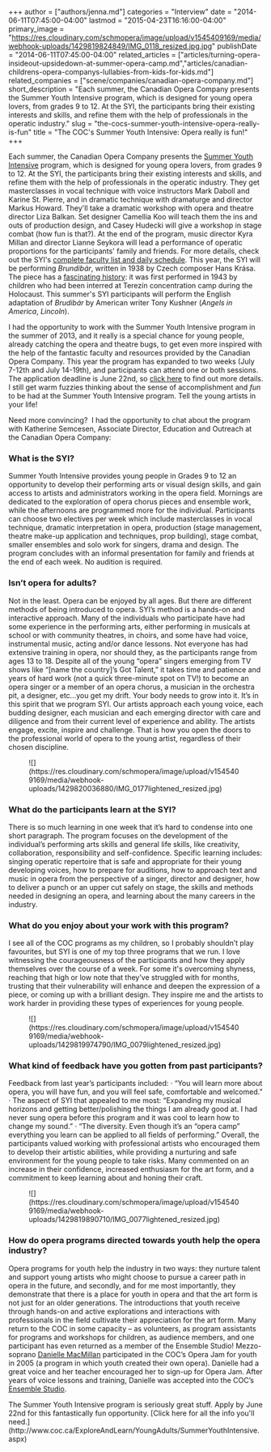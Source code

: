 +++
author = ["authors/jenna.md"]
categories = "Interview"
date = "2014-06-11T07:45:00-04:00"
lastmod = "2015-04-23T16:16:00-04:00"
primary_image = "https://res.cloudinary.com/schmopera/image/upload/v1545409169/media/webhook-uploads/1429819824849/IMG_0118_resized.jpg.jpg"
publishDate = "2014-06-11T07:45:00-04:00"
related_articles = ["articles/turning-opera-insideout-upsidedown-at-summer-opera-camp.md","articles/canadian-childrens-opera-companys-lullabies-from-kids-for-kids.md"]
related_companies = ["scene/companies/canadian-opera-company.md"]
short_description = "Each summer, the Canadian Opera Company presents the Summer Youth Intensive program, which is designed for young opera lovers, from grades 9 to 12. At the SYI, the participants bring their existing interests and skills, and refine them with the help of professionals in the operatic industry."
slug = "the-cocs-summer-youth-intensive-opera-really-is-fun"
title = "The COC&#039;s Summer Youth Intensive: Opera really is fun!"
+++

Each summer, the Canadian Opera Company presents the [Summer Youth Intensive](http://www.coc.ca/ExploreAndLearn/YoungAdults/SummerYouthIntensive.aspx) program, which is designed for young opera lovers, from grades 9 to 12. At the SYI, the participants bring their existing interests and skills, and refine them with the help of professionals in the operatic industry. They get masterclasses in vocal technique with voice instructors Mark Daboll and Karine St. Pierre, and in dramatic technique with dramaturge and director Markus Howard. They'll take a dramatic workshop with opera and theatre director Liza Balkan. Set designer Camellia Koo will teach them the ins and outs of production design, and Casey Hudecki will give a workshop in stage combat (how fun is that?). At the end of the program, music director Kyra Millan and director Lianne Seykora will lead a performance of operatic proportions for the participants' family and friends. For more details, check out the SYI's [complete faculty list and daily schedule](http://www.coc.ca/ExploreAndLearn/YoungAdults/SummerYouthIntensive/SYIPrograms.aspx).
This year, the SYI will be performing _Brundibár_, written in 1938 by Czech composer Hans Krása. The piece has a [fascinating history](http://holocaustmusic.ort.org/places/theresienstadt/brundibar/): it was first performed in 1943 by children who had been interred at Terezín concentration camp during the Holocaust. This summer's SYI participants will perform the English adaptation of _Brudibár_ by American writer Tony Kushner (_Angels in America_, _Lincoln_).

I had the opportunity to work with the Summer Youth Intensive program in the summer of 2013, and it really is a special chance for young people, already catching the opera and theatre bugs, to get even more inspired with the help of the fantastic faculty and resources provided by the Canadian Opera Company. This year the program has expanded to two weeks (July 7-12th and July 14-19th), and participants can attend one or both sessions. The application deadline is June 22nd, so [click here](http://www.coc.ca/ExploreAndLearn/YoungAdults/SummerYouthIntensive.aspx) to find out more details. I still get warm fuzzies thinking about the sense of accomplishment and _fun_ to be had at the Summer Youth Intensive program. Tell the young artists in your life!

Need more convincing?  I had the opportunity to chat about the program with Katherine Semcesen, Associate Director, Education and Outreach at the Canadian Opera Company:

### What is the SYI?

Summer Youth Intensive provides young people in Grades 9 to 12 an opportunity to develop their performing arts or visual design skills, and gain access to artists and administrators working in the opera field. Mornings are dedicated to the exploration of opera chorus pieces and ensemble work, while the afternoons are programmed more for the individual. Participants can choose two electives per week which include masterclasses in vocal technique, dramatic interpretation in opera, production (stage management, theatre make-up application and techniques, prop building), stage combat, smaller ensembles and solo work for singers, drama and design. The program concludes with an informal presentation for family and friends at the end of each week. No audition is required.

### Isn’t opera for adults?

Not in the least. Opera can be enjoyed by all ages. But there are different methods of being introduced to opera. SYI’s method is a hands-on and interactive approach. Many of the individuals who participate have had some experience in the performing arts, either performing in musicals at school or with community theatres, in choirs, and some have had voice, instrumental music, acting and/or dance lessons. Not everyone has had extensive training in opera, nor should they, as the participants range from ages 13 to 18\. Despite all of the young “opera” singers emerging from TV shows like “[name the country]’s Got Talent,” it takes time and patience and years of hard work (not a quick three-minute spot on TV!) to become an opera singer or a member of an opera chorus, a musician in the orchestra pit, a designer, etc…you get my drift. Your body needs to grow into it. It’s in this spirit that we program SYI. Our artists approach each young voice, each budding designer, each musician and each emerging director with care and diligence and from their current level of experience and ability. The artists engage, excite, inspire and challenge. That is how you open the doors to the professional world of opera to the young artist, regardless of their chosen discipline.

<figure data-type="image">
![](https://res.cloudinary.com/schmopera/image/upload/v1545409169/media/webhook-uploads/1429820036880/IMG_0177lightened_resized.jpg)
</figure>

### What do the participants learn at the SYI?

There is so much learning in one week that it’s hard to condense into one short paragraph. The program focuses on the development of the individual’s performing arts skills and general life skills, like creativity, collaboration, responsibility and self-confidence. Specific learning includes: singing operatic repertoire that is safe and appropriate for their young developing voices, how to prepare for auditions, how to approach text and music in opera from the perspective of a singer, director and designer, how to deliver a punch or an upper cut safely on stage, the skills and methods needed in designing an opera, and learning about the many careers in the industry.

### What do you enjoy about your work with this program?

I see all of the COC programs as my children, so I probably shouldn’t play favourites, but SYI is one of my top three programs that we run. I love witnessing the courageousness of the participants and how they apply themselves over the course of a week. For some it's overcoming shyness, reaching that high or low note that they’ve struggled with for months, trusting that their vulnerability will enhance and deepen the expression of a piece, or coming up with a brilliant design. They inspire me and the artists to work harder in providing these types of experiences for young people.

<figure data-type="image">
![](https://res.cloudinary.com/schmopera/image/upload/v1545409169/media/webhook-uploads/1429819974790/IMG_0079lightened_resized.jpg)
</figure>

### What kind of feedback have you gotten from past participants?

Feedback from last year’s participants included: · “You will learn more about opera, you will have fun, and you will feel safe, comfortable and welcomed.” · The aspect of SYI that appealed to me most: “Expanding my musical horizons and getting better/polishing the things I am already good at. I had never sung opera before this program and it was cool to learn how to change my sound.” · “The diversity. Even though it’s an “opera camp” everything you learn can be applied to all fields of performing.” Overall, the participants valued working with professional artists who encouraged them to develop their artistic abilities, while providing a nurturing and safe environment for the young people to take risks. Many commented on an increase in their confidence, increased enthusiasm for the art form, and a commitment to keep learning about and honing their craft.

<figure data-type="image">
![](https://res.cloudinary.com/schmopera/image/upload/v1545409169/media/webhook-uploads/1429819890710/IMG_0077lightened_resized.jpg)
</figure>

### How do opera programs directed towards youth help the opera industry?

Opera programs for youth help the industry in two ways: they nurture talent and support young artists who might choose to pursue a career path in opera in the future, and secondly, and for me most importantly, they demonstrate that there is a place for youth in opera and that the art form is not just for an older generations. The introductions that youth receive through hands-on and active explorations and interactions with professionals in the field cultivate their appreciation for the art form. Many return to the COC in some capacity – as volunteers, as program assistants for programs and workshops for children, as audience members, and one participant has even returned as a member of the Ensemble Studio! Mezzo-soprano [Danielle MacMillan](http://www.coc.ca/ExploreAndLearn/NewToOpera/OnlineLearningCentre/ParlandoTheCOCBlog.aspx?EntryID=24212) participated in the COC’s Opera Jam for youth in 2005 (a program in which youth created their own opera). Danielle had a great voice and her teacher encouraged her to sign-up for Opera Jam. After years of voice lessons and training, Danielle was accepted into the COC’s [Ensemble Studio](http://www.coc.ca/aboutthecoc/companymembers/EnsembleStudio.aspx).
<div class="intro">The Summer Youth Intensive program is seriously great stuff. Apply by June 22nd for this fantastically fun opportunity. [Click here for all the info you'll need.](http://www.coc.ca/ExploreAndLearn/YoungAdults/SummerYouthIntensive.aspx)</div>
